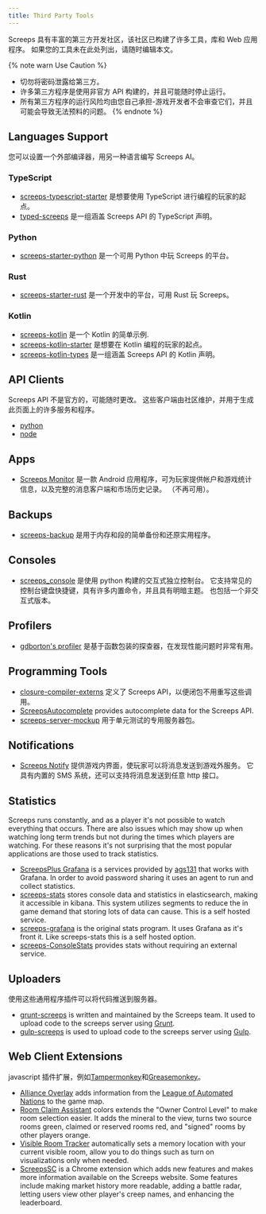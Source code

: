 ```yaml
---
title: Third Party Tools
---
```


Screeps 具有丰富的第三方开发社区，该社区已构建了许多工具，库和 Web 应用程序。
如果您的工具未在此处列出，请随时编辑本文。

{% note warn Use Caution %}

-   切勿将密码泄露给第三方。
-   许多第三方程序是使用非官方 API 构建的，并且可能随时停止运行。
-   所有第三方程序的运行风险均由您自己承担-游戏开发者不会审查它们，并且可能会导致无法预料的问题。
{% endnote %}

## Languages Support

您可以设置一个外部编译器，用另一种语言编写 Screeps AI。

### TypeScript

-   [screeps-typescript-starter](https://github.com/screepers/screeps-typescript-starter) 是想要使用 TypeScript 进行编程的玩家的起点。
-   [typed-screeps](https://github.com/screepers/typed-screeps) 是一组涵盖 Screeps API 的 TypeScript 声明。

### Python

-   [screeps-starter-python](https://github.com/daboross/screeps-starter-python/) 是一个可用 Python 中玩 Screeps 的平台。

### Rust

-   [screeps-starter-rust](https://github.com/daboross/screeps-starter-rust) 是一个开发中的平台，可用 Rust 玩 Screeps。

### Kotlin

-   [screeps-kotlin](https://github.com/exaV/screeps-kotlin) 是一个 Kotlin 的简单示例.
-   [screeps-kotlin-starter](https://github.com/exaV/screeps-kotlin-starter) 是想要在 Kotlin 编程的玩家的起点。
-   [screeps-kotlin-types](https://github.com/exaV/screeps-kotlin-types) 是一组涵盖 Screeps API 的 Kotlin 声明。

## API Clients

Screeps API 不是官方的，可能随时更改。 这些客户端由社区维护，并用于生成此页面上的许多服务和程序。

-   [python](https://github.com/screepers/python-screeps)
-   [node](https://github.com/screepers/node-screeps-api)

## Apps

-   [Screeps Monitor](https://play.google.com/store/apps/details?id=com.danielscholte.screepsmonitor) 是一款 Android 应用程序，可为玩家提供帐户和游戏统计信息，以及完整的消息客户端和市场历史记录。 （不再可用）。

## Backups

-   [screeps-backup](https://github.com/screepers/screeps-backup) 是用于内存和段的简单备份和还原实用程序。

## Consoles

-   [screeps_console](https://github.com/screepers/screeps_console) 是使用 python 构建的交互式独立控制台。 它支持常见的控制台键盘快捷键，具有许多内置命令，并且具有明暗主题。 也包括一个非交互式版本。

## Profilers

-   [gdborton's profiler](https://github.com/gdborton/screeps-profiler) 是基于函数包装的探查器，在发现性能问题时非常有用。

## Programming Tools

-   [closure-compiler-externs](https://github.com/screepers/screeps-closure-compiler-externs) 定义了 Screeps API，以便闭包不用重写这些调用。
-   [ScreepsAutocomplete](https://github.com/Garethp/ScreepsAutocomplete) provides autocomplete data for the Screeps API.
-   [screeps-server-mockup](https://github.com/Hiryus/screeps-server-mockup) 用于单元测试的专用服务器包。

## Notifications

-   [Screeps Notify](https://github.com/screepers/screeps_notify) 提供游戏内界面，使玩家可以将消息发送到游戏外服务。 它具有内置的 SMS 系统，还可以支持将消息发送到任意 http 接口。

## Statistics

Screeps runs constantly, and as a player it's not possible to watch everything that occurs. There are also issues which may show up when watching long term trends but not during the times which players are watching. For these reasons it's not surprising that the most popular applications are those used to track statistics.

-   [ScreepsPlus Grafana](https://screepspl.us/services/grafana) is a services provided by [ags131]() that works with Grafana. In order to avoid password sharing it uses an agent to run and collect statistics.
-   [screeps-stats](https://github.com/screepers/screeps-stats) stores console data and statistics in elasticsearch, making it accessible in kibana. This system utilizes segments to reduce the in game demand that storing lots of data can cause. This is a self hosted service.
-   [screeps-grafana](https://github.com/screepers/screeps-grafana) is the original stats program. It uses Grafana as it's front it. Like screeps-stats this is a self hosted option.
-   [screeps-ConsoleStats](https://github.com/screepers/screeps-ConsoleStats) provides stats without requiring an external service.

## Uploaders

使用这些通用程序插件可以将代码推送到服务器。

-   [grunt-screeps](https://github.com/screeps/grunt-screeps) is written and maintained by the Screeps team. It used to upload code to the screeps server using [Grunt](https://gruntjs.com/).
-   [gulp-screeps](https://github.com/screepers/gulp-screeps) is used to upload code to the screeps server using [Gulp](http://gulpjs.com/).

## Web Client Extensions

javascript 插件扩展，例如[Tampermonkey](https://chrome.google.com/webstore/detail/tampermonkey/dhdgffkkebhmkfjojejmpbldmpobfkfo?hl=zh-CN)和[Greasemonkey](https://addons.mozilla.org/en-US/firefox/addon/greasemonkey/)。

-   [Alliance Overlay](https://raw.githubusercontent.com/LeagueOfAutomatedNations/loan-browser-ext/master/dist/alliance-overlay.user.js) adds information from the [League of Automated Nations](http://www.leagueofautomatednations.com/map) to the game map.
-   [Room Claim Assistant](https://github.com/Esryok/screeps-browser-ext/raw/master/room-claim-assistant.user.js) colors extends the "Owner Control Level" to make room selection easier. It adds the mineral to the view, turns two source rooms green, claimed or reserved rooms red, and "signed" rooms by other players orange.
-   [Visible Room Tracker](https://github.com/Esryok/screeps-browser-ext/blob/master/visible-room-tracker.user.js) automatically sets a memory location with your current visible room, allow you to do things such as turn on visualizations only when needed.
-   [ScreepsSC](https://github.com/stybbe/Screeps-SC) is a Chrome extension which adds new features and makes more information available on the Screeps website. Some features include making market history more readable, adding a battle radar, letting users view other player's creep names, and enhancing the leaderboard.
